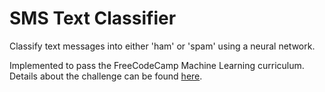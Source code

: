 # SMS Text Classifier

Classify text messages into either 'ham' or 'spam' using a neural network.

Implemented to pass the FreeCodeCamp Machine Learning curriculum.
Details about the challenge can be found [here](https://www.freecodecamp.org/learn/machine-learning-with-python/machine-learning-with-python-projects/neural-network-sms-text-classifier).
